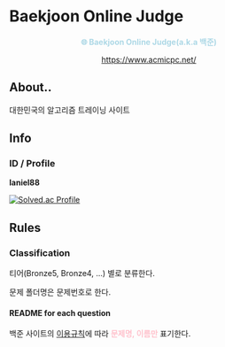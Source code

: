 # Baekjoon Online Judge

<center>
<font style="color:lightBlue"><b>🌐 Baekjoon Online Judge(a.k.a 백준)</b></font>

https://www.acmicpc.net/

</center>

## About..

대한민국의 알고리즘 트레이닝 사이트

## Info

### ID / Profile

**laniel88**

[![Solved.ac Profile](http://mazassumnida.wtf/api/v2/generate_badge?boj=laniel88)](https://solved.ac/laniel88)

## Rules

### Classification

티어(Bronze5, Bronze4, ...) 별로 분류한다.

문제 폴더명은 문제번호로 한다.

#### README for each question

백준 사이트의 [이용규칙](https://help.acmicpc.net/rule)에 따라 <font style="color:pink"><b>문제명, 이름만</b></font> 표기한다.
